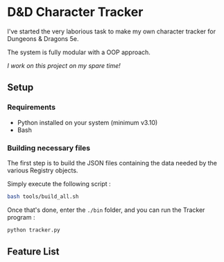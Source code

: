 # D&D Character Tracker
I've started the very laborious task to make my own character tracker for Dungeons & Dragons 5e.

The system is fully modular with a OOP approach.

*I work on this project on my spare time!*

## Setup
### Requirements
- Python installed on your system (minimum v3.10)
- Bash

### Building necessary files
The first step is to build the JSON files containing the data needed by the various Registry objects.

Simply execute the following script :
```bash
bash tools/build_all.sh
```

Once that's done, enter the `./bin` folder, and you can run the Tracker program :
```python
python tracker.py
```

## Feature List
